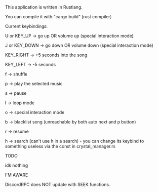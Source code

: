 This application is written in Rustlang.

You can compile it with "cargo build" (rust compiler)

Current keybindings:

U or KEY_UP -> go up OR volume up (special interaction mode)

J or KEY_DOWN -> go down OR volume down (special interaction mode)

KEY_RIGHT -> +5 seconds into the song

KEY_LEFT -> -5 seconds

f -> shuffle

p -> play the selected music

s -> pause

l -> loop mode

o -> special interaction mode

b -> blacklist song (unreachable by both auto next and p button)

r -> resume

h -> search (can't use h in a search) - you can change its keybind to something useless via the const in crystal_manager.rs

TODO

idk nothing

I'M AWARE

DiscordRPC does NOT update with SEEK functions.